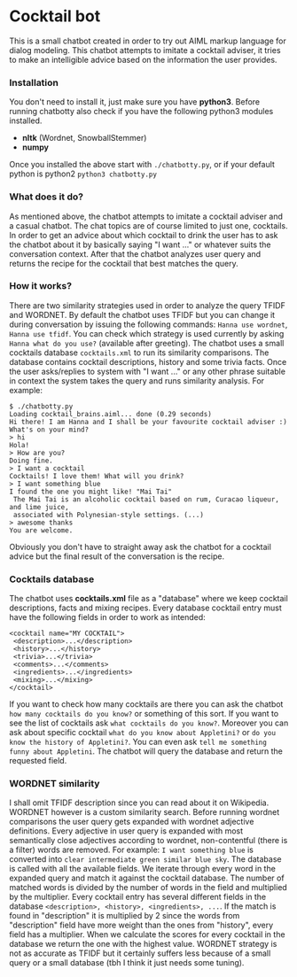 ﻿# Cocktail bot
This is a small chatbot created in order to try out AIML markup language for dialog modeling.
This chatbot attempts to imitate a cocktail adviser, it tries to make an intelligible advice based on the information the user provides.

### Installation
You don't need to install it, just make sure you have **python3**.
Before running chatbotty also check if you have the following python3 modules installed.
* **nltk** (Wordnet, SnowballStemmer)
* **numpy**

Once you installed the above start with `./chatbotty.py`, or if your default python is python2 `python3 chatbotty.py`

### What does it do?
As mentioned above, the chatbot attempts to imitate a cocktail adviser and a casual chatbot. The chat topics are of course limited to just one, cocktails. In order to get an advice about which cocktail to drink the user has to ask the chatbot about it by basically saying "I want ..." or whatever suits the conversation context. After that the chatbot analyzes user query and returns the recipe for the cocktail that best matches the query.

### How it works?
There are two similarity strategies used in order to analyze the query TFIDF and WORDNET. By default the chatbot uses TFIDF but you can change it during conversation by issuing the following commands: `Hanna use wordnet`, `Hanna use tfidf`. You can check which strategy is used currently by asking `Hanna what do you use?` (available after greeting).
The chatbot uses a small cocktails database `cocktails.xml` to run its similarity comparisons. The database contains cocktail descriptions, history and some trivia facts. Once the user asks/replies to system with "I want ..." or any other phrase suitable in context the system takes the query and runs similarity analysis. For example:
```
$ ./chatbotty.py 
Loading cocktail_brains.aiml... done (0.29 seconds)
Hi there! I am Hanna and I shall be your favourite cocktail adviser :)
What's on your mind?
> hi
Hola!
> How are you?
Doing fine.
> I want a cocktail
Cocktails! I love them! What will you drink?
> I want something blue
I found the one you might like! "Mai Tai"
 The Mai Tai is an alcoholic cocktail based on rum, Curacao liqueur, and lime juice, 
 associated with Polynesian-style settings. (...)
> awesome thanks
You are welcome.
```
Obviously you don't have to straight away ask the chatbot for a cocktail advice but the final result of the conversation is the recipe.

### Cocktails database
The chatbot uses **cocktails.xml** file as a "database" where we keep cocktail descriptions, facts and mixing recipes. Every database cocktail entry must have the following fields in order to work as intended:
```
<cocktail name="MY COCKTAIL">
 <description>...</description>
 <history>...</history>
 <trivia>...</trivia>
 <comments>...</comments>
 <ingredients>...</ingredients>
 <mixing>...</mixing>
</cocktail>
```
If you want to check how many cocktails are there you can ask the chatbot `how many cocktails do you know?` or something of this sort. If you want to see the list of cocktails ask `what cocktails do you know?`. Moreover you can ask about specific cocktail `what do you know about Appletini?` or `do you know the history of Appletini?`. You can even ask `tell me something funny about Appletini`. The chatbot will query the database and return the requested field.

### WORDNET similarity
I shall omit TFIDF description since you can read about it on Wikipedia. WORDNET however is a custom similarity search. Before running wordnet comparisons the user query gets expanded with wordnet adjective definitions. Every adjective in user query is expanded with most semantically close adjectives according to wordnet, non-contentful (there is a filter) words are removed. For example: `I want something blue` is converted into `clear intermediate green similar blue sky`. The database is called with all the available fields. We iterate through every word in the expanded query and match it against the cocktail database. The number of matched words is divided by the number of words in the field and multiplied by the multiplier. Every cocktail entry has several different fields in the database `<description>, <history>, <ingredients>, ...`. If the match is found in "description" it is multiplied by 2 since the words from "description" field have more weight than the ones from "history", every field has a multiplier. When we calculate the scores for every cocktail in the database we return the one with the highest value.
WORDNET strategy is not as accurate as TFIDF but it certainly suffers less because of a small query or a small database (tbh I think it just needs some tuning).

